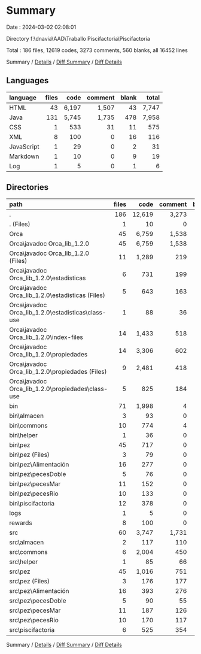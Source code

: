 # Summary

Date : 2024-03-02 02:08:01

Directory f:\\dnavia\\AAD\\Traballo Piscifactoria\\Piscifactoria

Total : 186 files,  12619 codes, 3273 comments, 560 blanks, all 16452 lines

Summary / [Details](details.md) / [Diff Summary](diff.md) / [Diff Details](diff-details.md)

## Languages
| language | files | code | comment | blank | total |
| :--- | ---: | ---: | ---: | ---: | ---: |
| HTML | 43 | 6,197 | 1,507 | 43 | 7,747 |
| Java | 131 | 5,745 | 1,735 | 478 | 7,958 |
| CSS | 1 | 533 | 31 | 11 | 575 |
| XML | 8 | 100 | 0 | 16 | 116 |
| JavaScript | 1 | 29 | 0 | 2 | 31 |
| Markdown | 1 | 10 | 0 | 9 | 19 |
| Log | 1 | 5 | 0 | 1 | 6 |

## Directories
| path | files | code | comment | blank | total |
| :--- | ---: | ---: | ---: | ---: | ---: |
| . | 186 | 12,619 | 3,273 | 560 | 16,452 |
| . (Files) | 1 | 10 | 0 | 9 | 19 |
| Orca | 45 | 6,759 | 1,538 | 56 | 8,353 |
| Orca\\javadoc Orca_lib_1.2.0 | 45 | 6,759 | 1,538 | 56 | 8,353 |
| Orca\\javadoc Orca_lib_1.2.0 (Files) | 11 | 1,289 | 219 | 22 | 1,530 |
| Orca\\javadoc Orca_lib_1.2.0\\estadisticas | 6 | 731 | 199 | 6 | 936 |
| Orca\\javadoc Orca_lib_1.2.0\\estadisticas (Files) | 5 | 643 | 163 | 5 | 811 |
| Orca\\javadoc Orca_lib_1.2.0\\estadisticas\\class-use | 1 | 88 | 36 | 1 | 125 |
| Orca\\javadoc Orca_lib_1.2.0\\index-files | 14 | 1,433 | 518 | 14 | 1,965 |
| Orca\\javadoc Orca_lib_1.2.0\\propiedades | 14 | 3,306 | 602 | 14 | 3,922 |
| Orca\\javadoc Orca_lib_1.2.0\\propiedades (Files) | 9 | 2,481 | 418 | 9 | 2,908 |
| Orca\\javadoc Orca_lib_1.2.0\\propiedades\\class-use | 5 | 825 | 184 | 5 | 1,014 |
| bin | 71 | 1,998 | 4 | 5 | 2,007 |
| bin\\almacen | 3 | 93 | 0 | 1 | 94 |
| bin\\commons | 10 | 774 | 4 | 2 | 780 |
| bin\\helper | 1 | 36 | 0 | 0 | 36 |
| bin\\pez | 45 | 717 | 0 | 0 | 717 |
| bin\\pez (Files) | 3 | 79 | 0 | 0 | 79 |
| bin\\pez\\Alimentación | 16 | 277 | 0 | 0 | 277 |
| bin\\pez\\pecesDoble | 5 | 76 | 0 | 0 | 76 |
| bin\\pez\\pecesMar | 11 | 152 | 0 | 0 | 152 |
| bin\\pez\\pecesRio | 10 | 133 | 0 | 0 | 133 |
| bin\\piscifactoria | 12 | 378 | 0 | 2 | 380 |
| logs | 1 | 5 | 0 | 1 | 6 |
| rewards | 8 | 100 | 0 | 16 | 116 |
| src | 60 | 3,747 | 1,731 | 473 | 5,951 |
| src\\almacen | 2 | 117 | 110 | 34 | 261 |
| src\\commons | 6 | 2,004 | 450 | 108 | 2,562 |
| src\\helper | 1 | 85 | 66 | 13 | 164 |
| src\\pez | 45 | 1,016 | 751 | 243 | 2,010 |
| src\\pez (Files) | 3 | 176 | 177 | 37 | 390 |
| src\\pez\\Alimentación | 16 | 393 | 276 | 89 | 758 |
| src\\pez\\pecesDoble | 5 | 90 | 55 | 24 | 169 |
| src\\pez\\pecesMar | 11 | 187 | 126 | 48 | 361 |
| src\\pez\\pecesRio | 10 | 170 | 117 | 45 | 332 |
| src\\piscifactoria | 6 | 525 | 354 | 75 | 954 |

Summary / [Details](details.md) / [Diff Summary](diff.md) / [Diff Details](diff-details.md)
